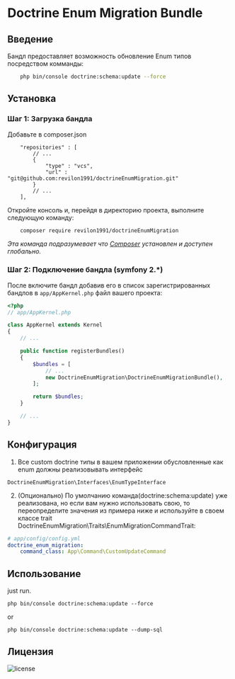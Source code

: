 Doctrine Enum Migration Bundle
=====================

Введение
--------

Бандл предоставляет возможность обновление Enum типов посредством комманды:
```bash
    php bin/console doctrine:schema:update --force
```

Установка
---------

### Шаг 1: Загрузка бандла

Добавьте в composer.json

```
    "repositories" : [
        // ...
        {
            "type" : "vcs",
            "url" : "git@github.com:revilon1991/doctrineEnumMigration.git"
        }
        // ...
    ],
```

Откройте консоль и, перейдя в директорию проекта, выполните следующую команду:

```bash
    composer require revilon1991/doctrineEnumMigration
```

*Эта команда подразумевает что [Composer](https://getcomposer.org) установлен и доступен глобально.*

### Шаг 2: Подключение бандла (symfony 2.*)

После включите бандл добавив его в список зарегистрированных бандлов в `app/AppKernel.php` файл вашего проекта:

```php
<?php
// app/AppKernel.php

class AppKernel extends Kernel
{
    // ...

    public function registerBundles()
    {
        $bundles = [
            // ...
            new DoctrineEnumMigration\DoctrineEnumMigrationBundle(),
        ];

        return $bundles;
    }

    // ...
}
```

Конфигурация
------------

1) Все custom doctrine типы в вашем приложении обусловленные как enum должны реализовывать интерфейс

```
DoctrineEnumMigration\Interfaces\EnumTypeInterface
```



2) (Опционально) По умолчанию команда(doctrine:schema:update) уже реализована, но если вам нужно использовать свою,
то переопределите значения из примера ниже и используйте в своем классе
trait DoctrineEnumMigration\Traits\EnumMigrationCommandTrait:

```yaml
# app/config/config.yml
doctrine_enum_migration:
    command_class: App\Command\CustomUpdateCommand
```

Использование
-------------

just run.

```
php bin/console doctrine:schema:update --force
```
or
```
php bin/console doctrine:schema:update --dump-sql
```

Лицензия
--------

![license](https://img.shields.io/badge/License-proprietary-red.svg?style=flat-square)